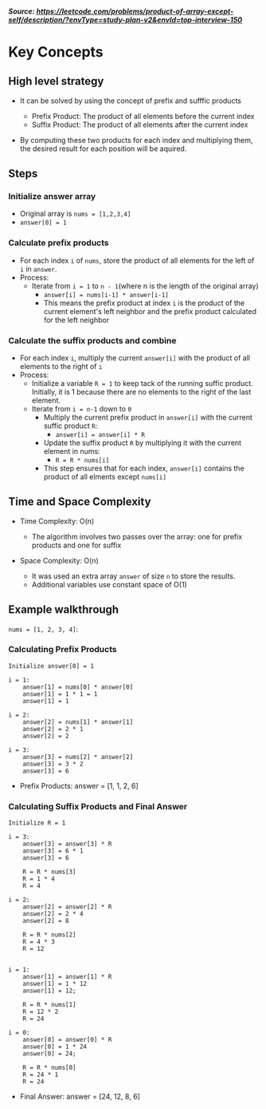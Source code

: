 ##### Source: https://leetcode.com/problems/product-of-array-except-self/description/?envType=study-plan-v2&envId=top-interview-150

# Key Concepts

##  High level strategy
- It can be solved by using the concept of prefix and sufffic products
    - Prefix Product: The product of all elements before the current index
    - Suffix Product: The product of all elements after the current index

- By computing these two products for each index and multiplying them, the desired result for each position will be aquired.

## Steps

### Initialize answer array
- Original array is ``nums = [1,2,3,4]``
- ``answer[0] = 1`` 

### Calculate prefix products
- For each index ``i`` of ``nums``, store the product of all elements for the left of ``i`` in ``answer``.
- Process:
    - Iterate from ``i = 1`` to ``n - 1``(where n is the length of the original array)
        - ``answer[i] = nums[i-1] * answer[i-1]``
        - This means the prefix product at index ``i`` is the product of the current element's left neighbor and the prefix product calculated for the left neighbor

### Calculate the suffix products and combine
- For each index ``i``, multiply the current ``answer[i]`` with the product of all elements to the right of ``i``
- Process: 
    - Initialize a variable ``R = 1`` to keep tack of the running suffic product. Initially, it is 1 because there are no elements to the right of the last element.
    - Iterate from ``i = n-1`` down to ``0``
        - Multiply the current prefix product in ``answer[i]`` with the current suffic product ``R``:
            - ``answer[i] = answer[i] * R``
        - Update the suffix product ``R`` by multiplying it with the current element in nums:
            - ``R = R * nums[i]``
        - This step ensures that for each index, ``answer[i]`` contains the product of all elments except ``nums[i]``

## Time and Space Complexity
- Time Complexity: O(n)
    - The algorithm involves two passes over the array: one for prefix products and one for suffix

- Space Complexity: O(n)
    - It was used an extra array ``answer`` of size ``n`` to store the results.
    - Additional variables use constant space of O(1)


## Example walkthrough
``nums = [1, 2, 3, 4]``:

### Calculating Prefix Products  
    Initialize answer[0] = 1  

    i = 1: 
        answer[1] = nums[0] * answer[0]
        answer[1] = 1 * 1 = 1 
        answer[1] = 1 

    i = 2: 
        answer[2] = nums[1] * answer[1]
        answer[2] = 2 * 1
        answer[2] = 2  

    i = 3: 
        answer[3] = nums[2] * answer[2]
        answer[3] = 3 * 2
        answer[3] = 6

- Prefix Products: answer = [1, 1, 2, 6]

### Calculating Suffix Products and Final Answer
    Initialize R = 1

    i = 3: 
        answer[3] = answer[3] * R
        answer[3] = 6 * 1
        answer[3] = 6

        R = R * nums[3]
        R = 1 * 4
        R = 4

    i = 2: 
        answer[2] = answer[2] * R
        answer[2] = 2 * 4
        answer[2] = 8
        
        R = R * nums[2]
        R = 4 * 3
        R = 12
            

    i = 1: 
        answer[1] = answer[1] * R
        answer[1] = 1 * 12
        answer[1] = 12;
        
        R = R * nums[1]
        R = 12 * 2
        R = 24

    i = 0: 
        answer[0] = answer[0] * R
        answer[0] = 1 * 24
        answer[0] = 24; 
        
        R = R * nums[0]
        R = 24 * 1
        R = 24

- Final Answer: answer = [24, 12, 8, 6]


            
    

    
